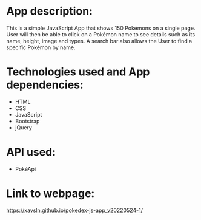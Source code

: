 # App description:

This is a simple JavaScript App that shows 150 Pokémons on a single page.
User will then be able to click on a Pokémon name to see details such as its name, height, image and types.
A search bar also allows the User to find a specific Pokémon by name.

# Technologies used and App dependencies:

- HTML
- CSS
- JavaScript
- Bootstrap
- jQuery

# API used:

- PokéApi

# Link to webpage:

https://xavsln.github.io/pokedex-js-app_v20220524-1/
